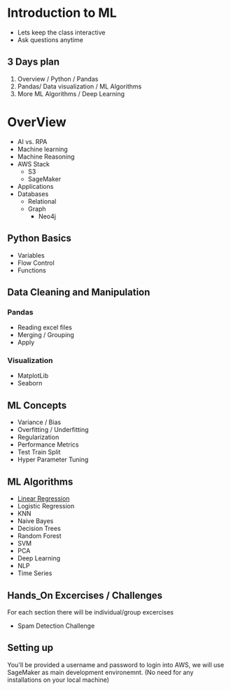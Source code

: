 Introduction to ML
===================================

* Lets keep the class interactive 
* Ask questions anytime 


3 Days plan
------------
1. Overview / Python / Pandas
2. Pandas/ Data visualization / ML Algorithms
3. More ML Algorithms / Deep Learning

# OverView 
* AI vs. RPA
* Machine learning
* Machine Reasoning
* AWS Stack
  - S3
  - SageMaker
* Applications
* Databases
  - Relational
  - Graph
     - Neo4j


## Python Basics
* Variables
* Flow Control 
* Functions

## Data Cleaning and Manipulation
### Pandas
* Reading excel files
* Merging / Grouping
* Apply

### Visualization
* MatplotLib
* Seaborn

## ML Concepts
* Variance / Bias
* Overfitting / Underfitting
* Regularization
* Performance Metrics
* Test Train Split
* Hyper Parameter Tuning 


## ML Algorithms
* [Linear Regression](https://github.com/mjghorbany/DI_git/tree/master/Linear%20Regression) 
* Logistic Regression
* KNN
* Naive Bayes
* Decision Trees
* Random Forest
* SVM
* PCA
* Deep Learning
* NLP
* Time Series 

## Hands_On Excercises / Challenges 
For each section there will be individual/group excercises 
* Spam Detection Challenge


Setting up
------------
You'll be provided a username and password to login into AWS, we will use SageMaker as main development environemnt.
(No need for any installations on your local machine)
